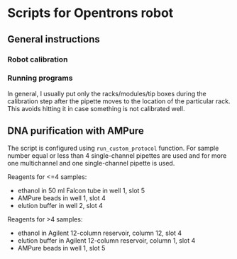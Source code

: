 # Scripts for Opentrons robot

## General instructions

### Robot calibration

### Running programs
In general, I usually put only the racks/modules/tip boxes during the calibration step after the pipette moves to the location of the particular rack. This avoids hitting it in case something is not calibrated well.

## DNA purification with AMPure
The script is configured using `run_custom_protocol` function. For sample number equal or less than 4 single-channel pipettes are used and for more one multichannel and one single-channel pipette is used.

Reagents for <=4 samples:
- ethanol in 50 ml Falcon tube in well 1, slot 5
- AMPure beads in well 1, slot 4
- elution buffer in well 2, slot 4

Reagents for >4 samples:
- ethanol in Agilent 12-column reservoir, column 12, slot 4
- elution buffer in Agilent 12-column reservoir, column 1, slot 4
- AMPure beads in well 1, slot 5
